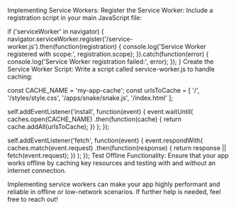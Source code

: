 Implementing Service Workers:
Register the Service Worker: Include a registration script in your main JavaScript file:

if ('serviceWorker' in navigator) {
    navigator.serviceWorker.register('/service-worker.js').then(function(registration) {
        console.log('Service Worker registered with scope:', registration.scope);
    }).catch(function(error) {
        console.log('Service Worker registration failed:', error);
    });
}
Create the Service Worker Script: Write a script called service-worker.js to handle caching:

const CACHE_NAME = 'my-app-cache';
const urlsToCache = [
  '/',
  '/styles/style.css',
  '/apps/snake/snake.js',
  '/index.html'
];

self.addEventListener('install', function(event) {
  event.waitUntil(
    caches.open(CACHE_NAME)
      .then(function(cache) {
        return cache.addAll(urlsToCache);
      })
  );
});

self.addEventListener('fetch', function(event) {
  event.respondWith(
    caches.match(event.request)
      .then(function(response) {
        return response || fetch(event.request);
      })
  );
});
Test Offline Functionality: Ensure that your app works offline by caching key resources and testing with and without an internet connection.

Implementing service workers can make your app highly performant and reliable in offline or low-network scenarios. If further help is needed, feel free to reach out!